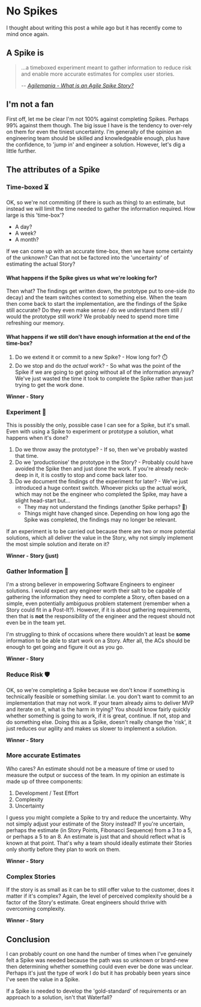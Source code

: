 # No Spikes

I thought about writing this post a while ago but it has recently come to mind once again.

## A Spike is

> ...a timeboxed experiment meant to gather information to reduce risk and enable more accurate estimates for complex user stories.
> 
> -- <cite>[Agilemania - What is an Agile Spike Story?](https://agilemania.com/agile-spike-story-what-is-a-spike-in-agile)</cite>

## I'm not a fan

First off, let me be clear I'm not 100% against completing Spikes. Perhaps 99% against them though. The big issue I have is the tendency to over-rely on them for even the tiniest uncertainty. I'm generally of the opinion an engineering team should be skilled and knowledgeable enough, plus have the confidence, to 'jump in' and engineer a solution. However, let's dig a little further.

## The attributes of a Spike

### Time-boxed ⏳

OK, so we're not commiting (if there is such as thing) to an estimate, but instead we will limit the time needed to gather the information required. How large is this 'time-box'?

* A day?
* A week?
* A month?

If we can come up with an accurate time-box, then we have some certainty of the unknown? Can that not be factored into the 'uncertainty' of estimating the actual Story?

#### What happens if the Spike gives us what we're looking for?

Then what? The findings get written down, the prototype put to one-side (to decay) and the team switches context to something else. When the team then come back to start the implementation, are the findings of the Spike still accurate? Do they even make sense / do we understand them still / would the prototype still work? We probably need to spend more time refreshing our memory.

#### What happens if we still don't have enough information at the end of the time-box?

1. Do we extend it or commit to a new Spike? - How long for? ⏱️
2. Do we stop and do the *actual* work? - So what was the point of the Spike if we are going to get going without all of the information anyway? We've just wasted the time it took to complete the Spike rather than just trying to get the work done.

**Winner - Story**

### Experiment 🧪

This is possibly the only, possible case I can see for a Spike, but it's small. Even with using a Spike to experiment or prototype a solution, what happens when it's done?

1. Do we throw away the prototype? - If so, then we've probably wasted that time.
2. Do we 'productionise' the prototype in the Story? - Probably could have avoided the Spike then and just done the work. If you're already neck-deep in it, it is costly to stop and come back later too.
3. Do we document the findings of the experiment for later? - We've just introduced a huge context switch. Whoever picks up the actual work, which may not be the engineer who completed the Spike, may have a slight head-start but...
    * They may not understand the findings (another Spike perhaps? 🙂)
    * Things might have changed since. Depending on how long ago the Spike was completed, the findings may no longer be relevant.

If an experiment is to be carried out because there are two or more potential solutions, which all deliver the value in the Story, why not simply implement the most simple solution and iterate on it?

**Winner - Story (just)**

### Gather Information 💭

I'm a strong believer in empowering Software Engineers to engineer solutions. I would expect any engineer worth their salt to be capable of gathering the information they need to complete a Story, often based on a simple, even potentially ambiguous problem statement (remember when a Story could fit in a Post-It?). However, if it is about gathering requirements, then that is **not** the responsibility of the engineer and the request should not even be in the team yet.

I'm struggling to think of occasions where there wouldn't at least be **some** information to be able to start work on a Story. After all, the ACs should be enough to get going and figure it out as you go.

**Winner - Story**

### Reduce Risk 🛡️

OK, so we're completing a Spike because we don't know if something is technically feasible or something similar. I.e. you don't want to commit to an implementation that may not work. If your team already aims to deliver MVP and iterate on it, what is the harm in trying? You should know fairly quickly whether something is going to work, if it is great, continue. If not, stop and do something else. Doing this as a Spike, doesn't really change the 'risk', it just reduces our agility and makes us slower to implement a solution.

**Winner - Story**

### More accurate Estimates

Who cares? An estimate should not be a measure of time or used to measure the output or success of the team. In my opinion an estimate is made up of three components:

1. Development / Test Effort
2. Complexity
3. Uncertainty

I guess you might complete a Spike to try and reduce the uncertainty. Why not simply adjust your estimate of the Story instead? If you're uncertain, perhaps the estimate (in Story Points, Fibonacci Sequence) from a 3 to a 5, or perhaps a 5 to an 8. An estimate is just that and should reflect what is known at that point. That's why a team should ideally estimate their Stories only shortly before they plan to work on them.

**Winner - Story**

### Complex Stories

If the story is as small as it can be to still offer value to the customer, does it matter if it's complex? Again, the level of perceived complexity should be a factor of the Story's estimate. Great engineers should thrive with overcoming complexity.

**Winner - Story**

## Conclusion

I can probably count on one hand the number of times when I've genuinely felt a Spike was needed because the path was so unknown or brand-new then determining whether something could even ever be done was unclear. Perhaps it's just the type of work I do but it has probably been years since I've seen the value in a Spike.

If a Spike is needed to develop the 'gold-standard' of requirements or an approach to a solution, isn't that Waterfall?
